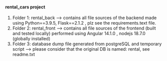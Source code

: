 #### rental_cars project <br>

1) Folder 1: rental_back --> contains all file sources of the backend made using Python==3.9.5, Flask==2.1.2 , plz see the requirements.text file. <br>
2) Folder 2: rental_front --> contains all file sources of the frontend (built and tested locally) performed using Angular 14.1.0 , nodejs 18.7.0 (globally installed) <br>
3) Folder 3: database dump file generated from postgreSQL and temporary script --> please consider that the original DB is named: rental, see readme.txt <br>
